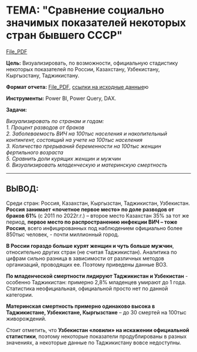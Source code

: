 # **ТЕМА: "Сравнение социально значимых показателей некоторых стран бывшего СССР"**
[File_PDF](https://github.com/IGOR-M97/Portfolio/blob/main/Example_PowerBI/%D0%A1%D1%80%D0%B0%D0%B2%D0%BD%D0%B5%D0%BD%D0%B8%D0%B5%20%D1%81%D0%BE%D1%86%D0%B8%D0%B0%D0%BB%D1%8C%D0%BD%D0%BE%20%D0%B7%D0%BD%D0%B0%D1%87%D0%B8%D0%BC%D1%8B%D1%85%20%D0%BF%D0%BE%D0%BA%D0%B0%D0%B7%D0%B0%D1%82%D0%B5%D0%BB%D0%B5%D0%B9%20%D0%BD%D0%B5%D0%BA%D0%BE%D1%82%D0%BE%D1%80%D1%8B%D1%85%20%D1%81%D1%82%D1%80%D0%B0%D0%BD%20%D0%B1%D1%8B%D0%B2%D1%88%D0%B5%D0%B3%D0%BE%20%D0%A1%D0%A1%D0%A1%D0%A0.pdf)  

**Цель:** Визуализировать, по возможности, официальную стадистику некоторых показателей по России, Казахстану, Узбекистану, Кыргызстану, Таджикистану.  

**Формат отчета:** [File_PDF](https://github.com/IGOR-M97/Portfolio/blob/main/Example_PowerBI/%D0%A1%D1%80%D0%B0%D0%B2%D0%BD%D0%B5%D0%BD%D0%B8%D0%B5%20%D1%81%D0%BE%D1%86%D0%B8%D0%B0%D0%BB%D1%8C%D0%BD%D0%BE%20%D0%B7%D0%BD%D0%B0%D1%87%D0%B8%D0%BC%D1%8B%D1%85%20%D0%BF%D0%BE%D0%BA%D0%B0%D0%B7%D0%B0%D1%82%D0%B5%D0%BB%D0%B5%D0%B9%20%D0%BD%D0%B5%D0%BA%D0%BE%D1%82%D0%BE%D1%80%D1%8B%D1%85%20%D1%81%D1%82%D1%80%D0%B0%D0%BD%20%D0%B1%D1%8B%D0%B2%D1%88%D0%B5%D0%B3%D0%BE%20%D0%A1%D0%A1%D0%A1%D0%A0.pdf), [ссылки на исходные данные](https://github.com/IGOR-M97/Portfolio/blob/main/Example_PowerBI/%D0%9E%D0%BF%D0%B8%D1%81%D0%B0%D0%BD%D0%B8%D0%B5_%D0%B8%D1%81%D1%85%D0%BE%D0%B4%D0%BD%D1%8B%D1%85%20_%D0%B4%D0%B0%D0%BD%D0%BD%D1%8B%D1%85.md)ю
  
**Инструменты:** Power BI, Power Query, DAX.

**Задачи:**
    
   *Визуализировать по странам и годам:   
    1. Процент разводов от браков  
    2. Заболеваемость ВИЧ на 100тыс населения и накопительный контингент, состоящий на учете на 100тыс населения  
    3. Количество прерываний беременности на 100тыс женщин фертильного возраста  
    5. Сравнить доли курящих женщин и мужчин  
    6. Визуализировать младенческую и материнскую смертность*

***
## **ВЫВОД:**

Среди стран: Россия, Казахстан, Кыргызстан, Таджикистан, Узбекистан. **Россия занимает «почетное первое место» по доле разводов от браков 61%** (с 2011 по 2022г.г.) – второе место Казахстан 35% за тот же период, **первое место по распространению инфекции ВИЧ – тоже Россия**, всего инфицированных под наблюдением официально более 850тыс человек, - почти миллионный город.

**В России гораздо больше курят женщин и чуть больше мужчин**, относительно других стран (не считая Таджикистан). Аналитика по цифрам сильно разница в зависимости от различных методов организаций, проводящих ее. Поэтому приведены данные ВОЗ.

**По младенческой смертности лидируют Таджикистан и Узбекистан** - особенно Таджикистан: примерно 2,8% младенцев умирают до 1 года. Статистика неофициальная, официальной просто нет по данной категории.

**Материнская смертность примерно одинаково высока в Таджикистане, Узбекистане, Кыргызстане** – до 30 смертей на 100тыс живорождений.

Стоит отметить, что **Узбекистан «ловили» на искажении официальной статистики**, поэтому некоторые показатели продублированы в разных значениях, а некоторые данные по Таджикистану вовсе недоступны.

